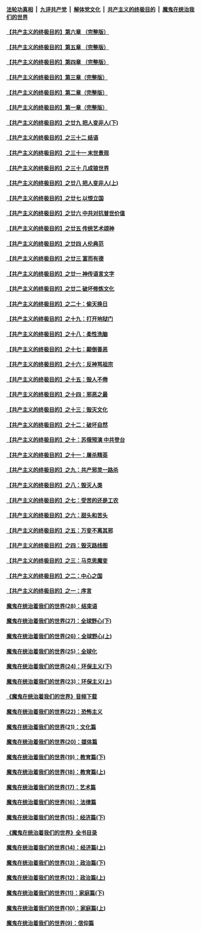 ####  [法轮功真相](../../../../basic/blob/master/README.md?t=06032231) &nbsp;|&nbsp; [九评共产党](../../../../9ping.md/blob/master/README.md?t=06032231) &nbsp;|&nbsp; [解体党文化](../../../../jtdwh.md/blob/master/README.md?t=06032231)  &nbsp;|&nbsp; [共产主义的终极目的](../../../../gczydzjmd.md/blob/master/README.md?t=06032231) &nbsp;|&nbsp; [魔鬼在统治我们的世界](../../../../mgztzwmdsj.md/blob/master/README.md?t=06032231) 

#### [【共产主义的终极目的】第六章 （完整版）](../pages/nsc422/n11428913.md?t=06032231) 

#### [【共产主义的终极目的】第五章 （完整版）](../pages/nsc422/n11428912.md?t=06032231) 

#### [【共产主义的终极目的】第四章 （完整版）](../pages/nsc422/n11428907.md?t=06032231) 

#### [【共产主义的终极目的】第三章（完整版）](../pages/nsc422/n11428848.md?t=06032231) 

#### [【共产主义的终极目的】第二章（完整版）](../pages/nsc422/n11428831.md?t=06032231) 

#### [【共产主义的终极目的】第一章（完整版）](../pages/nsc422/n11417651.md?t=06032231) 

#### [【共产主义的终极目的】之廿九 把人变非人(下)](../pages/nsc422/n11344140.md?t=06032231) 

#### [【共产主义的终极目的】之三十二 结语](../pages/nsc422/n11360535.md?t=06032231) 

#### [【共产主义的终极目的】之三十一 末世景观](../pages/nsc422/n11351129.md?t=06032231) 

#### [【共产主义的终极目的】之三十 几成狼世界](../pages/nsc422/n11348280.md?t=06032231) 

#### [【共产主义的终极目的】之廿八 把人变非人(上)](../pages/nsc422/n11340492.md?t=06032231) 

#### [【共产主义的终极目的】之廿七 以恨立国](../pages/nsc422/n11336944.md?t=06032231) 

#### [【共产主义的终极目的】之廿六 中共对抗普世价值](../pages/nsc422/n11324785.md?t=06032231) 

#### [【共产主义的终极目的】之廿五 传统艺术颂神](../pages/nsc422/n11296396.md?t=06032231) 

#### [【共产主义的终极目的】之廿四 人伦典范](../pages/nsc422/n11296397.md?t=06032231) 

#### [【共产主义的终极目的】之廿三 富而有德](../pages/nsc422/n11283598.md?t=06032231) 

#### [【共产主义的终极目的】之廿一 神传语言文字](../pages/nsc422/n11263265.md?t=06032231) 

#### [【共产主义的终极目的】之廿二 破坏修炼文化](../pages/nsc422/n11245728.md?t=06032231) 

#### [【共产主义的终极目的】之二十：偷天换日](../pages/nsc422/n11238846.md?t=06032231) 

#### [【共产主义的终极目的】之十九：打开地狱门](../pages/nsc422/n11206376.md?t=06032231) 

#### [【共产主义的终极目的】之十八：柔性洗脑](../pages/nsc422/n11199994.md?t=06032231) 

#### [【共产主义的终极目的】之十七：颠倒善恶](../pages/nsc422/n11179782.md?t=06032231) 

#### [【共产主义的终极目的】之十六：反神骂祖宗](../pages/nsc422/n11166798.md?t=06032231) 

#### [【共产主义的终极目的】之十五：毁人不倦](../pages/nsc422/n11166792.md?t=06032231) 

#### [【共产主义的终极目的】之十四：邪恶之最](../pages/nsc422/n11150249.md?t=06032231) 

#### [【共产主义的终极目的】之十三：毁灭文化](../pages/nsc422/n11135227.md?t=06032231) 

#### [【共产主义的终极目的】之十二：破坏自然](../pages/nsc422/n11135214.md?t=06032231) 

#### [【共产主义的终极目的】之十：苏俄预演 中共登台](../pages/nsc422/n11118424.md?t=06032231) 

#### [【共产主义的终极目的】之十一：屠杀精英](../pages/nsc422/n11118442.md?t=06032231) 

#### [【共产主义的终极目的】之九：共产邪灵一路杀](../pages/nsc422/n11114139.md?t=06032231) 

#### [【共产主义的终极目的】之八：毁灭人类](../pages/nsc422/n11108503.md?t=06032231) 

#### [【共产主义的终极目的】之七：受苦的还是工农](../pages/nsc422/n11101809.md?t=06032231) 

#### [【共产主义的终极目的】之六：甜头和苦头](../pages/nsc422/n11096971.md?t=06032231) 

#### [【共产主义的终极目的】之五：万变不离其邪](../pages/nsc422/n11091285.md?t=06032231) 

#### [【共产主义的终极目的】之四：毁灭路线图](../pages/nsc422/n11086284.md?t=06032231) 

#### [【共产主义的终极目的】之三：马克思魔变](../pages/nsc422/n11061941.md?t=06032231) 

#### [【共产主义的终极目的】之二：中心之国](../pages/nsc422/n11047728.md?t=06032231) 

#### [【共产主义的终极目的】之一：序言](../pages/nsc422/n11086077.md?t=06032231) 

#### [魔鬼在统治着我们的世界(28)：结束语](../pages/nsc422/n10936246.md?t=06032231) 

#### [魔鬼在统治着我们的世界(27)：全球野心(下)](../pages/nsc422/n10928319.md?t=06032231) 

#### [魔鬼在统治着我们的世界(26)：全球野心(上)](../pages/nsc422/n10900318.md?t=06032231) 

#### [魔鬼在统治着我们的世界(25)：全球化](../pages/nsc422/n10788205.md?t=06032231) 

#### [魔鬼在统治着我们的世界(24)：环保主义(下)](../pages/nsc422/n10695307.md?t=06032231) 

#### [魔鬼在统治着我们的世界(23)：环保主义(上)](../pages/nsc422/n10688613.md?t=06032231) 

#### [《魔鬼在统治着我们的世界》音频下载](../pages/nsc422/n10635553.md?t=06032231) 

#### [魔鬼在统治着我们的世界(22)：恐怖主义](../pages/nsc422/n10614727.md?t=06032231) 

#### [魔鬼在统治着我们的世界(21)：文化篇](../pages/nsc422/n10597706.md?t=06032231) 

#### [魔鬼在统治着我们的世界(20)：媒体篇](../pages/nsc422/n10586579.md?t=06032231) 

#### [魔鬼在统治着我们的世界(19)：教育篇(下)](../pages/nsc422/n10564808.md?t=06032231) 

#### [魔鬼在统治着我们的世界(18)：教育篇(上)](../pages/nsc422/n10526970.md?t=06032231) 

#### [魔鬼在统治着我们的世界(17)：艺术篇](../pages/nsc422/n10499093.md?t=06032231) 

#### [魔鬼在统治着我们的世界(16)：法律篇](../pages/nsc422/n10485969.md?t=06032231) 

#### [魔鬼在统治着我们的世界(15)：经济篇(下)](../pages/nsc422/n10469975.md?t=06032231) 

#### [《魔鬼在统治着我们的世界》全书目录](../pages/nsc422/n10464261.md?t=06032231) 

#### [魔鬼在统治着我们的世界(14)：经济篇(上)](../pages/nsc422/n10457370.md?t=06032231) 

#### [魔鬼在统治着我们的世界(13)：政治篇(下)](../pages/nsc422/n10448270.md?t=06032231) 

#### [魔鬼在统治着我们的世界(12)：政治篇(上)](../pages/nsc422/n10444576.md?t=06032231) 

#### [魔鬼在统治着我们的世界(11)：家庭篇(下)](../pages/nsc422/n10440961.md?t=06032231) 

#### [魔鬼在统治着我们的世界(10)：家庭篇(上)](../pages/nsc422/n10435448.md?t=06032231) 

#### [魔鬼在统治着我们的世界(9)：信仰篇](../pages/nsc422/n10432159.md?t=06032231) 

